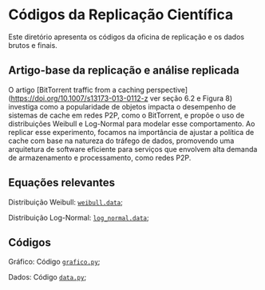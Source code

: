 # Códigos da Replicação Científica

Este diretório apresenta os códigos da oficina de replicação e os dados brutos e finais.

## Artigo-base da replicação e análise replicada

O artigo [BitTorrent traffic from a caching perspective](https://doi.org/10.1007/s13173-013-0112-z ver seção 6.2 e Figura 8) investiga como a popularidade de objetos impacta o desempenho de sistemas de cache em redes P2P, como o BitTorrent, e propõe o uso de distribuições Weibull e Log-Normal para modelar esse comportamento. Ao replicar esse experimento, focamos na importância de ajustar a política de cache com base na natureza do tráfego de dados, promovendo uma arquitetura de software eficiente para serviços que envolvem alta demanda de armazenamento e processamento, como redes P2P.

## Equações relevantes

Distribuição Weibull: [``weibull.data``](weibull.data);

Distribuição Log-Normal: [``log_normal.data``](log_normal.data);

## Códigos

Gráfico: Código [``grafico.py``](grafico.py);

Dados: Código [``data.py``](data.py);
